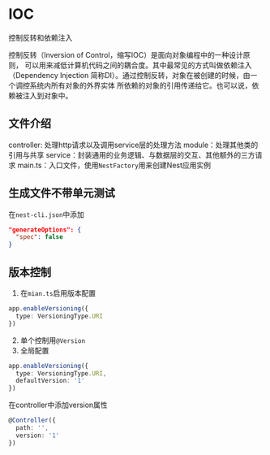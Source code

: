 # IOC

控制反转和依赖注入

控制反转（Inversion of Control，缩写IOC）是面向对象编程中的一种设计原则，
可以用来减低计算机代码之间的耦合度。其中最常见的方式叫做依赖注入（Dependency Injection
简称DI）。通过控制反转，对象在被创建的时候，由一个调控系统内所有对象的外界实体
所依赖的对象的引用传递给它。也可以说，依赖被注入到对象中。

## 文件介绍

controller: 处理http请求以及调用service层的处理方法
module：处理其他类的引用与共享
service：封装通用的业务逻辑、与数据层的交互、其他额外的三方请求
main.ts：入口文件，使用`NestFactory`用来创建Nest应用实例


## 生成文件不带单元测试

在`nest-cli.json`中添加
```json
"generateOptions": {
  "spec": false
}
```

## 版本控制

1. 在`mian.ts`启用版本配置
```ts
app.enableVersioning({
  type: VersioningType.URI
})
```
2. 单个控制用`@Version`
3. 全局配置
```ts
app.enableVersioning({
  type: VersioningType.URI,
  defaultVersion: '1'
})
```
在controller中添加version属性
```ts
@Controller({
  path: '',
  version: '1'
})
``` 